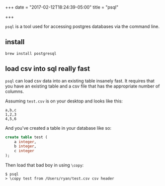 +++
date = "2017-02-12T18:24:39-05:00"
title = "psql"

+++

`psql` is a tool used for accessing postgres databases via
the command line.

## install

```
brew install postgresql
```

## load csv into sql really fast

`psql` can load csv data into an existing table insanely
fast. It requires that you have an existing table and a csv
file that has the appropriate number of columns.

Assuming `test.csv` is on your desktop and looks like this:

```
a,b,c
1,2,3
4,5,6
```

And you've created a table in your database like so:

```sql
create table test (
    a integer,
    b integer,
    c integer
);
```

Then load that bad boy in using `\copy`:

```
$ psql
> \copy test from /Users/ryan/test.csv csv header
```
